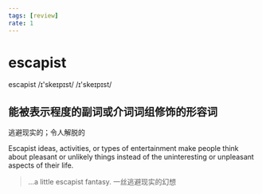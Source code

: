 ```yaml
---
tags: [review]
rate: 1
---
```


# escapist
escapist /ɪ'skeɪpɪst/ /ɪ'skeɪpɪst/ 

## 能被表示程度的副词或介词词组修饰的形容词

逃避现实的；令人解脱的

Escapist ideas, activities, or types of entertainment make people think about pleasant or unlikely things instead of the uninteresting or unpleasant aspects of their life.  

> ...a little escapist fantasy.
> 一丝逃避现实的幻想


